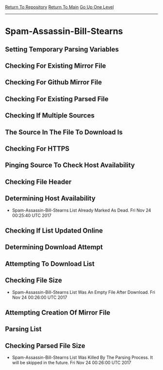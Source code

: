 [Return To Repository](https://github.com/deathbybandaid/piholeparser/)
[Return To Main](https://github.com/deathbybandaid/piholeparser/blob/master/RecentRunLogs/Mainlog.md)
[Go Up One Level](https://github.com/deathbybandaid/piholeparser/blob/master/RecentRunLogs/TopLevelScripts/30-Processing-Blacklists.md)
____________________________________
# Spam-Assassin-Bill-Stearns
## Setting Temporary Parsing Variables
## Checking For Existing Mirror File
## Checking For Github Mirror File
## Checking For Existing Parsed File
## Checking If Multiple Sources
## The Source In The File To Download Is
## Checking For HTTPS
## Pinging Source To Check Host Availability
## Checking File Header
## Determining Host Availability
* Spam-Assassin-Bill-Stearns List Already Marked As Dead. Fri Nov 24 00:25:40 UTC 2017
## Checking If List Updated Online
## Determining Download Attempt
## Attempting To Download List
## Checking File Size
* Spam-Assassin-Bill-Stearns List Was An Empty File After Download. Fri Nov 24 00:26:00 UTC 2017
## Attempting Creation Of Mirror File
## Parsing List
## Checking Parsed File Size
* Spam-Assassin-Bill-Stearns List Was Killed By The Parsing Process. It will be skipped in the future. Fri Nov 24 00:26:00 UTC 2017
